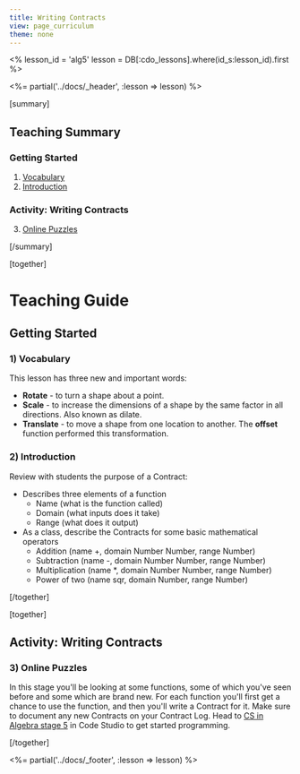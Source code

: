 ```yaml
---
title: Writing Contracts
view: page_curriculum
theme: none
---
```


<%
lesson_id = 'alg5'
lesson = DB[:cdo_lessons].where(id_s:lesson_id).first
%>

<%= partial('../docs/_header', :lesson => lesson) %>

[summary]

## Teaching Summary
### **Getting Started**

1) [Vocabulary](#Vocab)<br/> 
2) [Introduction](#GetStarted)  

### **Activity: Writing Contracts**  

3) [Online Puzzles](#Activity1)

[/summary]

[together]

# Teaching Guide

## Getting Started

### <a name="Vocab"></a> 1) Vocabulary
This lesson has three new and important words:<br/>

- **Rotate** - to turn a shape about a point.
- **Scale** - to increase the dimensions of a shape by the same factor in all directions.  Also known as dilate.
- **Translate** - to move a shape from one location to another.  The **offset** function performed this transformation.

### <a name="GetStarted"></a> 2) Introduction

Review with students the purpose of a Contract:

- Describes three elements of a function
    - Name (what is the function called)
    - Domain (what inputs does it take)
    - Range (what does it output)
- As a class, describe the Contracts for some basic mathematical operators
    - Addition (name +, domain Number Number, range Number)
    - Subtraction (name -, domain Number Number, range Number)
    - Multiplication (name *, domain Number Number, range Number)
    - Power of two (name sqr, domain Number, range Number)

[/together]

[together]

## Activity: Writing Contracts
### <a name="Activity1"></a> 3) Online Puzzles

In this stage you'll be looking at some functions, some of which you've seen before and some which are brand new. For each function you'll first get a chance to use the function, and then you'll write a Contract for it. Make sure to document any new Contracts on your Contract Log. Head to [CS in Algebra stage 5](http://studio.code.org/s/algebra/stage/5/puzzle/1) in Code Studio to get started programming.

[/together]

<%= partial('../docs/_footer', :lesson => lesson) %>